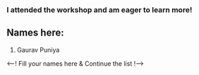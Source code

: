 ### I attended the workshop and am eager to learn more!

## Names here:

1. Gaurav Puniya

<--! Fill your names here & Continue the list !-->
